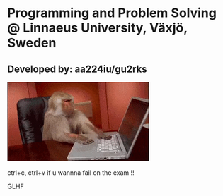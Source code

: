 # Programming and Problem Solving @ Linnaeus University, Växjö, Sweden
## Developed by: aa224iu/gu2rks

![code](https://github.com/gu2rks/1DV506/blob/LAB2/coding.gif)

ctrl+c, ctrl+v if u wannna fail on the exam !!

GLHF